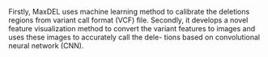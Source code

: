 Firstly, MaxDEL uses machine learning method to calibrate the deletions regions from variant 
call format (VCF) file. Secondly, it develops a novel feature visualization method 
to convert the variant features to images and uses these images to accurately call the dele-
tions based on convolutional neural network (CNN).
